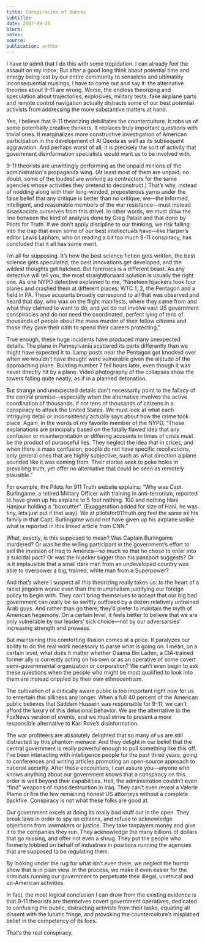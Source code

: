 ```yaml
---
title: Conspiracies of Dunces
subtitle:
date: 2007-09-20
blurb:
notes:
source:
publication: arthur
---
```


I have to admit that I do this with some trepidation. I can already feel the assault on my inbox. But after a good long think about potential time and energy being lost by our entire community to senseless and ultimately inconsequential musings, I have to come out and say it: the alternative theories about 9-11 are wrong. Worse, the endless theorizing and speculation about trajectories, explosives, military tests, fake airplane parts and remote control navigation actually distracts some of our best potential activists from addressing the more substantive matters at hand.

Yes, I believe that 9-11 theorizing debilitates the counterculture. It robs us of some potentially creative thinkers. It replaces truly important questions with trivial ones. It marginalizes more constructive investigation of American participation in the development of Al Qaeda as well as its subsequent aggravation. And perhaps worst of all, it is precisely the sort of activity that government disinformation specialists would want us to be involved with.

9-11 theorists are unwittingly performing as the unpaid minions of the administration's propaganda wing. (At least most of them are unpaid; no doubt, some of the loudest are working as contractors for the same agencies whose activities they pretend to deconstruct.) That’s why, instead of nodding along with their long-winded, preposterous yarns under the false belief that any critique is better than no critique, we—the informed, intelligent, and reasonable members of the war resistance—must instead disassociate ourselves from this drivel. In other words, we must draw the line between the kind of analysis done by Greg Palast and that done by Pilots for Truth. If we don’t apply discipline to our thinking, we risk falling into the trap that even some of our best intellectuals have—like Harper’s editor Lewis Lapham, who on reading a bit too much 9-11 conspiracy, has concluded that it all has some merit.

I’m all for supposing. It’s how the best science fiction gets written, the best science gets speculated, the best innovations get developed, and the wildest thoughts get hatched. But forensics is a different beast. As any detective will tell you, the most straightforward solution is usually the right one. As one NYPD detective explained to me, “Nineteen hijackers took four planes and crashed them at different places: WTC 1, 2, the Pentagon and a field in PA. These accounts broadly correspond to all that was observed and heard that day, who was on the flight manifests, where they came from and what they claimed to want to do, and yet do not involve vast US government conspiracies and do not need the coordinated, perfect lying of tens of thousands of people about the mass murder of their fellow citizens and those they gave their oath to spend their careers protecting.”

True enough, these huge incidents have produced many unexpected details. The plane in Pennsylvania scattered its parts differently than we might have expected it to. Lamp posts near the Pentagon got knocked over when we wouldn’t have thought were vulnerable given the altitude of the approaching plane. Building number 7 fell hours later, even though it was never directly hit by a plane. Video photography of the collapses show the towers falling quite neatly, as if in a planned detonation.

But strange and unexpected details don’t necessarily point to the fallacy of the central premise—especially when the alternative involves the active coordination of thousands, if not tens of thousands of citizens in a conspiracy to attack the United States. We must look at what each intriguing detail or inconsistency actually says about how the crime took place. Again, in the words of my favorite member of the NYPD, “These explanations are principally based on the fatally flawed idea that any confusion or misinterpretation or differing accounts in times of crisis must be the product of purposeful lies. They neglect the idea that in crises, and when there is mass confusion, people do not have specific recollections, only general ones that are highly subjective, such as what direction a plane sounded like it was coming from. Their stories seek to poke holes in prevailing truth, yet offer no alternative that could be seen as remotely plausible.”

For example, the Pilots for 911 Truth website explains: “Why was Capt. Burlingame, a retired Military Officer with training in anti-terrorism, reported to have given up his airplane to 5 foot nothing. 100 and nothing Hani Hanjour holding a “boxcutter”. (Exaggeration added for size of Hani, he was tiny, lets just put it that way). We at pilotsfor911truth.org feel the same as his family in that Capt. Burlingame would not have given up his airplane unlike what is reported in this linked article from CNN.”

What, exactly, is this supposed to mean? Was Captain Burlingame murdered? Or was he the willing participant in the government’s effort to sell the invasion of Iraq to America—so much so that he chose to enter into a suicidal pact? Or was the hijacker bigger than his passport suggests? Or is it implausible that a small dark man from an undeveloped country was able to overpower a big, trained, white man from a Superpower?

And that’s where I suspect all this theorizing really takes us: to the heart of a racist jingoism worse even than the triumphalism justifying our foreign policy to begin with. They can’t bring themselves to accept that our big bad government can really be so swiftly outfoxed by a dozen relatively untrained Arab guys. And rather than go there, they’d prefer to maintain the myth of American hegemony. On a certain level, it feels better to believe that we are only vulnerable by our leaders’ sick choice—not by our adversarsies’ increasing strength and prowess.

But maintaining this comforting illusion comes at a price. It paralyzes our ability to do the real work necessary to parse what is going on. I mean, on a certain level, what does it matter whether Osama Bin Laden, a CIA-trained former ally is currently acting on his own or as an operative of some covert semi-governmental organization or corporation? We can’t even begin to ask these questions when the people who might be most qualified to look into them are instead crippled by their own ethnocentrism.

The cultivation of a critically aware public is too important right now for us to entertain this silliness any longer. When a full 40 percent of the American public believes that Saddam Hussein was responsible for 9-11, we can’t afford the luxury of this delusional behavior. We are the alternative to the FoxNews version of events, and we must strive to present a more responsible alternative to Karl Rove’s disinformation.

The war profiteers are absolutely delighted that so many of us are still distracted by this phantom menace. And they delight in our belief that the central government is really powerful enough to pull something like this off. I’ve been interacting with intelligence people for the past three years, going to conferences and writing articles promoting an open-source approach to national security. After these encounters, I can assure you—anyone who knows anything about our government knows that a conspiracy on this order is well beyond their capabilities. Hell, the administration couldn’t even “find” weapons of mass destruction in Iraq. They can’t even reveal a Valerie Plame or fire the few remaining honest US attorneys without a complete backfire. Conspiracy is not what these folks are good at.

Our government excels at doing its really bad stuff out in the open. They break laws in order to spy on citizens, and refuse to acknowledge objections from lawmakers or justice. They take taxpayers money and give it to the companies they run. They acknowledge the many billions of dollars that go missing, and offer not even a shrug. They put the people who formerly lobbied on behalf of industries in positions running the agencies that are supposed to be regulating them.

By looking under the rug for what isn’t even there, we neglect the horror show that is in plain view. In the process, we make it even easier for the criminals running our government to perpetuate their illegal, unethical and un-American activities.

In fact, the most logical conclusion I can draw from the existing evidence is that 9-11 theorists are themselves covert government operatives, dedicated to confusing the public, distracting activists from their tasks, equating all dissent with the lunatic fringe, and provoking the counterculture’s misplaced belief in the competency of its foes.

That’s the real conspiracy.
